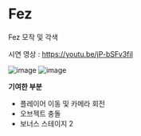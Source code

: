 # Fez
Fez 모작 및 각색

시연 영상 : https://youtu.be/jP-bSFv3fiI

![image](https://github.com/Lee-yh2/Fez/assets/57251982/7bd33052-dfab-4242-a17b-e856fa2e9b31)
![image](https://github.com/Lee-yh2/Fez/assets/57251982/5084f99e-435d-4410-9ce3-c2450899e014)


**기여한 부분**
- 플레이어 이동 및 카메라 회전
- 오브젝트 충돌
- 보너스 스테이지 2
